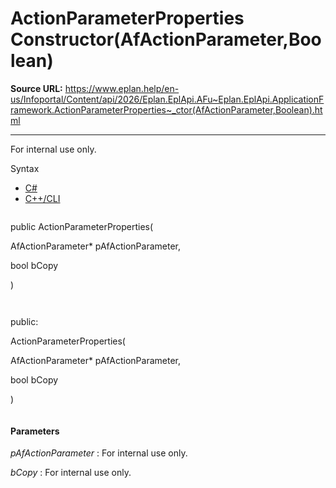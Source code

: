 # ActionParameterProperties Constructor(AfActionParameter,Boolean)

**Source URL:** https://www.eplan.help/en-us/Infoportal/Content/api/2026/Eplan.EplApi.AFu~Eplan.EplApi.ApplicationFramework.ActionParameterProperties~_ctor(AfActionParameter,Boolean).html

---

For internal use only.

Syntax

- [C#](#i-syntax-CS)
- [C++/CLI](#i-syntax-CPP2005)

```
```
public ActionParameterProperties( 

   AfActionParameter* pAfActionParameter,

   bool bCopy

)
```
```

```
```
public:

ActionParameterProperties( 

   AfActionParameter* pAfActionParameter,

   bool bCopy

)
```
```

#### Parameters

*pAfActionParameter*
:   For internal use only.

*bCopy*
:   For internal use only.

